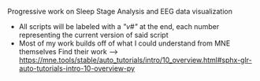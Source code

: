 Progressive work on Sleep Stage Analysis and EEG data visualization
  - All scripts will be labeled with a _"v#"_ at the end, each number representing the current version of said script
  - Most of my work builds off of what I could understand from MNE themselves 
      Find their work --> https://mne.tools/stable/auto_tutorials/intro/10_overview.html#sphx-glr-auto-tutorials-intro-10-overview-py
